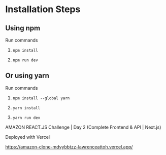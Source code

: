 # Installation Steps

## Using npm

Run commands

1. `npm install`

2. `npm run dev`

## Or using yarn

Run commands

1. `npm install --global yarn`

2. `yarn install`

3. `yarn run dev`

<!-- ### If you see the window below then you are set to build AMAZON 2.0! -->

<!-- ![Template Screenshot](TemplateScreenshot.jpg?raw=true "Template Screenshot") -->

AMAZON REACT.JS Challenge | Day 2 (Complete Frontend & API | Next.js)

Deployed with Vercel

https://amazon-clone-mdvybbtzz-lawrenceattoh.vercel.app/
